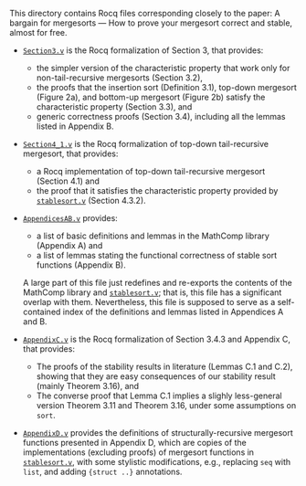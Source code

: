 This directory contains Rocq files corresponding closely to the paper:
  A bargain for mergesorts
  — How to prove your mergesort correct and stable, almost for free.

- [`Section3.v`](Section3.v) is the Rocq formalization of Section 3, that
  provides:
  + the simpler version of the characteristic property that work only for
    non-tail-recursive mergesorts (Section 3.2),
  + the proofs that the insertion sort (Definition 3.1), top-down mergesort
    (Figure 2a), and bottom-up mergesort (Figure 2b) satisfy the characteristic
    property (Section 3.3), and
  + generic correctness proofs (Section 3.4), including all the lemmas listed in
    Appendix B.
- [`Section4_1.v`](Section4_1.v) is the Rocq formalization of top-down
  tail-recursive mergesort, that provides:
  + a Rocq implementation of top-down tail-recursive mergesort (Section 4.1) and
  + the proof that it satisfies the characteristic property provided by
    [`stablesort.v`](../theories/stablesort.v) (Section 4.3.2).
- [`AppendicesAB.v`](AppendicesAB.v) provides:
  + a list of basic definitions and lemmas in the MathComp library (Appendix A)
    and
  + a list of lemmas stating the functional correctness of stable sort functions
    (Appendix B).

  A large part of this file just redefines and re-exports the contents of the
  MathComp library and [`stablesort.v`](../theories/stablesort.v); that is, this
  file has a significant overlap with them. Nevertheless, this file is supposed
  to serve as a self-contained index of the definitions and lemmas listed in
  Appendices A and B.
- [`AppendixC.v`](AppendixC.v) is the Rocq formalization of Section 3.4.3 and
  Appendix C, that provides:
  + The proofs of the stability results in literature (Lemmas C.1 and C.2),
    showing that they are easy consequences of our stability result (mainly
    Theorem 3.16), and
  + The converse proof that Lemma C.1 implies a slighly less-general version
    Theorem 3.11 and Theorem 3.16, under some assumptions on `sort`.
- [`AppendixD.v`](AppendixD.v) provides the definitions of
  structurally-recursive mergesort functions presented in Appendix D, which are
  copies of the implementations (excluding proofs) of mergesort functions in
  [`stablesort.v`](../theories/stablesort.v), with some stylistic modifications,
  e.g., replacing `seq` with `list`, and adding `{struct ..}` annotations.
